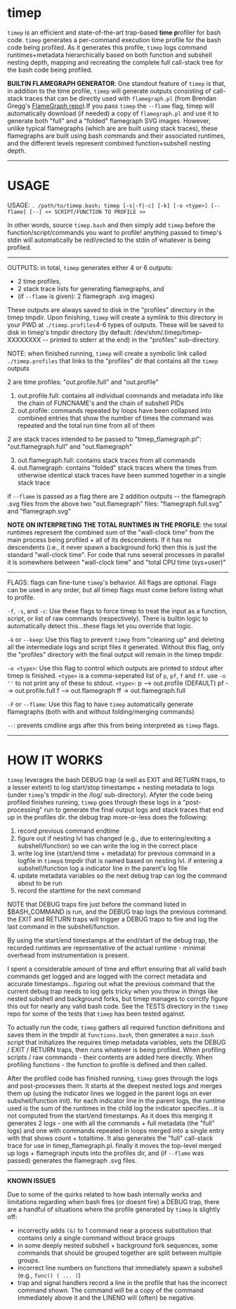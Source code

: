 # timep
`timep` is an efficient and state-of-the-art trap-based **time p**rofiler for bash code. `timep` generates a per-command execution time profile for the bash code being profiled. As it generates this profile, `timep` logs command runtimes+metadata hierarchically based on both function and subshell nesting depth, mapping and recreating the complete full call-stack tree for the bash code being profiled. 

**BUILTIN FLAMEGRAPH GENERATOR**:  One standout feature of `timep` is that, in addition to the time profile, `timep` will generate outputs consisting of call-stack traces that can be directly used with `flamegraph.pl` (from Brendan Gregg's [FlameGraph repo](https://github.com/brendangregg/FlameGraph)).If you pass `timep` the `--flame` flag, timep will automatically download (if needed) a copy of `flamegraph.pl` and use it to generate both "full" and a "folded" flamegraph SVG images. However, unlike typical flamegraphs (which are are built using stack traces), these flamegraphs are built using bash commands and their associated runtimes, and the different levels represent combined function+subshell nesting depth.

-------------------------------------------------------------------------------------------------------------------------------------------
# USAGE

USAGE:     `. /path/to/timep.bash; timep [-s|-f|-c] [-k] [-o <type>] [--flame] [--] << SCRIPT/FUNCTION TO PROFILE >>`

In other words, source `timep.bash` and then simply add `timep` before the function/script/commands you want to profile! anything passed to timep's stdin will automatically be redi\rected to the stdin of whatever is being profiled.

***

OUTPUTS: in total, `timep` generates either 4 or 6 outputs:
* 2 time profiles,
* 2 stack trace lists for generating flamegraphs, and
* (if `--flame` is given): 2 flamegraph .svg images)
  
These outputs are always saved to disk in the "profiles" directory in the timep tmpdir. Upon finishing, `timep` will create a symlink to this directory in your PWD at `./timep.profiles`4-6 types of outputs. These will be saved to disk in timep's tmpdir directory (by default: /dev/shm/.timep/timep-XXXXXXXX -- printed to stderr at the end) in the "profiles" sub-directory.

NOTE: when finished running, `timep` will create a symbolic link called `./timep.profiles` that links to the "profiles" dir that contains all the `timep` outputs 

2 are time profiles: "out.profile.full" and "out.profile"

1. out.profile.full:    contains all individual commands and metadata info like the chain of FUNCNAME's and the chain of subshell PIDs
2. out.profile:         commands repeated by loops have been collapsed into combined entries that show the number of times the command was repeated and the total run time from all of them
    
2 are stack traces intended to be passed to "timep_flamegraph.pl": "out.flamegraph.full" and "out.flamegraph"

3. out.flamegraph.full: contains stack traces from all commands
4. out.flamegraph:      contains "folded" stack traces where the times from otherwise identical stack traces have been summed together in a single stack trace
     
if `--flame` is passed as a flag there are 2 addition outputs -- the flamegraph .svg files from the above two "out.flamegraph" files: "flamegraph.full.svg" and "flamegraph.svg" 

**NOTE ON INTERPRETING THE TOTAL RUNTIMES IN THE PROFILE**: the total runtimes represent the combined sum of the "wall-clock time" from the main process being profiled + all of its descendents. If it has no descendents (i.e., it never spawn a background fork) then this is just the standard "wall-clock time". For code that runs several processes in parallel it is somewhere between "wall-clock time" and "total CPU time (sys+user)"

***

FLAGS: flags can fine-tune `timep`'s behavior. All flags are optional. Flags can be used in any order, but all timep flags must come before listing what to profile.

`-f`, `-s`, and `-c`: Use these flags to force timep to treat the input as a function, script, or list of raw commands (respectively). There is builtin logic to automatically detect this...these flags let you override that logic.

`-k` or `--keep`: Use this flag to prevent `timep` from "cleaning up" and deleting all the intermediate logs and script files it generated. Without this flag, only the "profiles" directory with the final output will remain in the timep tmpdir.

`-o <type>`: Use this flag to control which outputs are printed to stdout after timep is finished. `<type>` is a comma-seperated list of `p`, `pf`, `f` and `ff`. use `-o ''` to not print any of these to stdout.
   `<type>`: p --> out.profile (DEFAULT)    pf --> out.profile.full    f --> out.flamegraph    ff -> out.flamegraph.full

 `-F` or `--flame`: Use this flag to have `timep` automatically generate flamegraphs (both with and without folding/merging commands)

 `--`: prevents cmdline args after this from being interpreted as `timep` flags.


***

# HOW IT WORKS

`timep` leverages the bash DEBUG trap (a well as EXIT and RETURN traps, to a lesser extent) to log start/stop timestamps + nesting metadata to logs (under `timep`'s tmpdir in the /log/ sub-directory). Afyter the code being profiled finishes running, `timep` goes through these logs in a "post-processing" run to generate the final output logs and stack traces that end up in the profiles dir. the debug trap more-or-less does the following:

1. record previous command endtime
2. figure out if nesting lvl has changed (e.g., due to entering/exiting a subshell/function) so we can write the log in the correct place
3. write log line (start/end time + metadata) for previous command in a logfile in `timep`s tmpdir that is named based on nesting lvl. if entering a subshell/function log a indicator line in the parent's log file
4. update metadata variables so the next debug trap can log the command about to be run
5. record the starttime for the next command

NOTE that DEBUG traps fire just before the command listed in $BASH_COMMAND is run, and the DEBUG trap logs the previous command. the EXIT and RETURN traps will trigger a DEBUG trapo to fire and log the last command in the subshell/function.

By using the start/end timestamps at the end/start of the debug trap, the recorded runtimes are representative of the actual runtime - minimal overhead from instrumentation is present.

I spent a considerable amount of time and effort ensuring that all valid bash commands get logged and are logged with the correct metadata and accurate timestamps...figuring out what the previous command that the current debug trap needs to log gets tricky when you throw in things like nested subshell and background forks, but timep  manages to corrctly figure this out for nearly any valid bash code. See the TESTS directory in the `timep` repo for some of the tests that `timep` has been tested against.

To actually run the code, `timep` gathers all required function definitions and saves them in the tmpdir at `functions.bash`, then generates a `main.bash` script that initializes the requires timep metadata variables, sets the DEBUG / EXIT / RETURN traps, then runs whatever is being profiled. When profiling scripts / raw commands - their contents are added here directly. When profiling functions - the function to profile is defined and then called.

After the profiled code has finished running, `timep` goes through the logs and post-processes them. It starts at the deepest nested logs and merges them up (using the indicator lines we logged in the parent logs on ever subshell/function init). for each indicator line in the parent logs, the runtime used is the sum of the runtimes in the child log the indicator specifies...it is not computed from the start/end timestamps. As it does this merging it generates 2 logs - one with all the commands + full metadata (the "full" logs) and one with commands repeated in loops merged into a single entry with that shows count + totaltime. It also generates the "full" call-stack trace for use in timep_flamegraph.pl. finally it moves the top-level merged up logs + flamegraph inputs into the profiles dir, and (if `--flame` was passed) generates the flamegraph .svg files.

***

**KNOWN ISSUES**

Due to some of the quirks related to how bash internally works and limitations regarding when bash fires (or doesnt fire) a DEBUG trap, there are a handful of situations where the profile generated by `timep` is slightly off:
* incorrectly adds `(&)` to 1 command near a process substitution that contains only a single command without brace groups
* in some deeply nested subshell + background fork sequences, some commands that should be grouped together are split between multiple groups.
* incorrect line numbers on functions that immediately spawn a subshell (e.g., `func() ( ... )`)
* trap and signal handlers record a line in the profile that has the incorrect command shown. The command will be a copy of the command immediately above it and the LINENO will (often) be negative.
